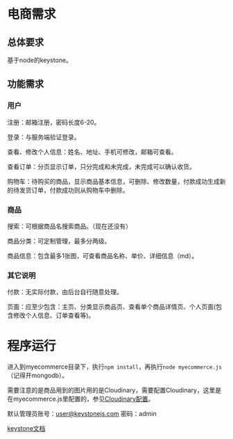 # 电商需求

## 总体要求

基于node的keystone。

## 功能需求

### 用户

注册：邮箱注册，密码长度6-20。

登录：与服务端验证登录。

查看、修改个人信息：姓名、地址、手机可修改，邮箱可查看。

查看订单：分页显示订单，只分完成和未完成，未完成可以确认收货。

购物车：待购买的商品，显示商品基本信息，可删除、修改数量，付款成功生成新的待发货订单，付款成功则从购物车中删除。

### 商品

搜索：可根据商品名搜索商品。（现在还没有）

商品分类：可定制管理，最多分两级。

商品信息：包含最多1张图，可查看商品名称、单价、详细信息（md）。

### 其它说明

付款：无实际付款，由后台自行随意处理。

页面：应至少包含：主页、分类显示商品页、查看单个商品详情页、个人页面(包含修改个人信息、订单查看等)。

# 程序运行

进入到myecommerce目录下，执行`npm install`，再执行`node myecommerce.js`（记得开mongodb）。

需要注意的是商品用到的图片用的是Cloudinary，需要配置Cloudinary，这里是在myecommerce.js里配置的，参见[Cloudinary配置](http://keystonejs.com/docs/configuration/#services-cloudinary)。

默认管理员账号：user@keystonejs.com  密码：admin

[keystone文档](http://keystonejs.com/docs/)

